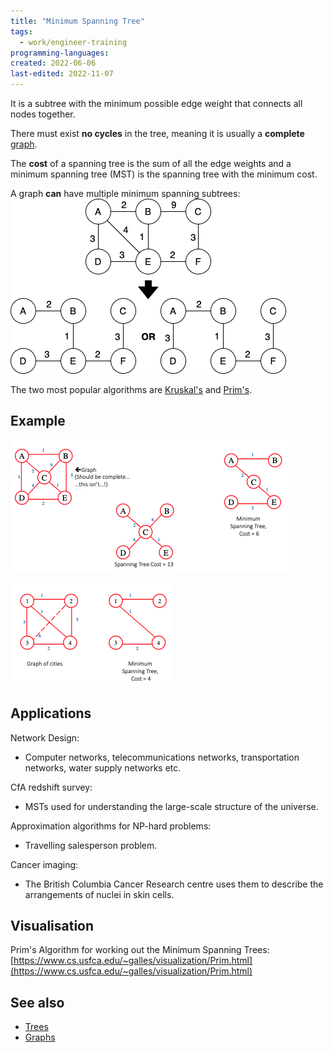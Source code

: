 ```yaml
---
title: "Minimum Spanning Tree"
tags:
  - work/engineer-training
programming-languages:
created: 2022-06-06
last-edited: 2022-11-07
---
```

It is a subtree with the minimum possible edge weight that connects all nodes together.

There must exist **no cycles** in the tree, meaning it is usually a **complete** [graph](notes/university/cs2004/graphs.md).

The **cost** of a spanning tree is the sum of all the edge weights and a minimum spanning tree (MST) is the spanning tree with the minimum cost.

A graph **can** have multiple minimum spanning subtrees:
![minimum_spanning_subtree](notes/images/minimum_spanning_subtree.png)

The two most popular algorithms are [Kruskal's](notes/general/kruskals-algorithm.md) and [Prim's](notes/general/prims-algorithm.md).

## Example
![Screenshot 2022-11-07 at 11.47.26](notes/images/Screenshot%202022-11-07%20at%2011.47.26.png)

![400](notes/images/Screenshot%202022-11-07%20at%2011.47.39.png)

## Applications
Network Design:
- Computer networks, telecommunications networks, transportation networks, water supply networks etc.

CfA redshift survey:
- MSTs used for understanding the large-scale structure of the universe.

Approximation algorithms for NP-hard problems:
- Travelling salesperson problem.

Cancer imaging:
- The British Columbia Cancer Research centre uses them to describe the arrangements of nuclei in skin cells.

## Visualisation
Prim's Algorithm for working out the Minimum Spanning Trees: [https://www.cs.usfca.edu/~galles/visualization/Prim.html](https://www.cs.usfca.edu/~galles/visualization/Prim.html)

## See also
- [Trees](notes/university/cs2004/trees.md)
- [Graphs](notes/university/cs2004/graphs.md)
